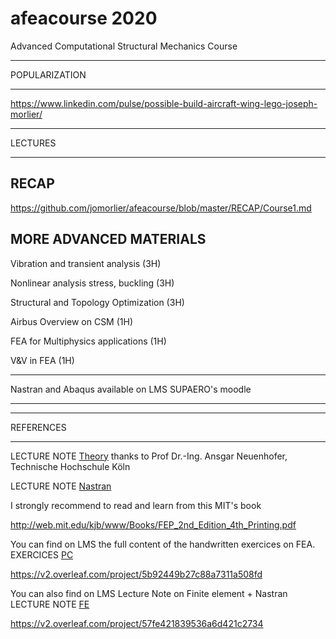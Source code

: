 # afeacourse 2020
Advanced Computational Structural Mechanics Course 

****
POPULARIZATION
****

https://www.linkedin.com/pulse/possible-build-aircraft-wing-lego-joseph-morlier/

****
LECTURES
****

## RECAP

https://github.com/jomorlier/afeacourse/blob/master/RECAP/Course1.md

## MORE ADVANCED MATERIALS 

Vibration and transient analysis (3H)

Nonlinear analysis stress, buckling (3H)

Structural and Topology Optimization (3H)

Airbus Overview on CSM (1H)

FEA for Multiphysics applications (1H)

V&V in FEA (1H)


****
Nastran and Abaqus available on LMS SUPAERO's moodle 
****

****
REFERENCES
****

LECTURE NOTE [Theory](https://web.calpoly.edu/~aneuenho/teaching/arce504coursematerial.pdf) thanks to Prof Dr.-Ing. Ansgar Neuenhofer, Technische Hochschule Köln

LECTURE NOTE [Nastran](https://github.com/jomorlier/feacourse/blob/master/Courses/IntroNastran.pdf)

I strongly recommend to read and learn from this MIT's book

http://web.mit.edu/kjb/www/Books/FEP_2nd_Edition_4th_Printing.pdf

You can find on LMS the full content of the handwritten exercices on FEA.
EXERCICES [PC](https://github.com/jomorlier/feacourse/blob/master/Courses/PC3A.pdf)

https://v2.overleaf.com/project/5b92449b27c88a7311a508fd

You can also find on LMS Lecture Note on Finite element + Nastran
LECTURE NOTE [FE](https://github.com/jomorlier/feacourse/blob/master/Courses/LectureNote.pdf)

https://v2.overleaf.com/project/57fe421839536a6d421c2734







